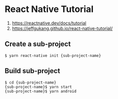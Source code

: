 # React Native Tutorial

1. https://reactnative.dev/docs/tutorial
1. https://jeffgukang.github.io/react-native-tutorial/

## Create a sub-project
```
$ yarn react-native init {sub-project-name}
```

## Build sub-project
```
$ cd {sub-project-name}
{sub-project-name}$ yarn start
{sub-project-name}$ yarn android
```
